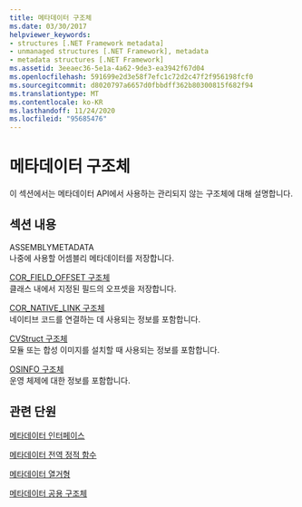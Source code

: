 ```yaml
---
title: 메타데이터 구조체
ms.date: 03/30/2017
helpviewer_keywords:
- structures [.NET Framework metadata]
- unmanaged structures [.NET Framework], metadata
- metadata structures [.NET Framework]
ms.assetid: 3eeaec36-5e1a-4a62-9de3-ea3942f67d04
ms.openlocfilehash: 591699e2d3e58f7efc1c72d2c47f2f956198fcf0
ms.sourcegitcommit: d8020797a6657d0fbbdff362b80300815f682f94
ms.translationtype: MT
ms.contentlocale: ko-KR
ms.lasthandoff: 11/24/2020
ms.locfileid: "95685476"
---
```

# <a name="metadata-structures"></a>메타데이터 구조체

이 섹션에서는 메타데이터 API에서 사용하는 관리되지 않는 구조체에 대해 설명합니다.  
  
## <a name="in-this-section"></a>섹션 내용  

 ASSEMBLYMETADATA  
 나중에 사용할 어셈블리 메타데이터를 저장합니다.  
  
 [COR_FIELD_OFFSET 구조체](cor-field-offset-structure.md)  
 클래스 내에서 지정된 필드의 오프셋을 저장합니다.  
  
 [COR_NATIVE_LINK 구조체](cor-native-link-structure.md)  
 네이티브 코드를 연결하는 데 사용되는 정보를 포함합니다.  
  
 [CVStruct 구조체](cvstruct-structure.md)  
 모듈 또는 합성 이미지를 설치할 때 사용되는 정보를 포함합니다.  
  
 [OSINFO 구조체](osinfo-structure.md)  
 운영 체제에 대한 정보를 포함합니다.  
  
## <a name="related-sections"></a>관련 단원  

 [메타데이터 인터페이스](metadata-interfaces.md)  
  
 [메타데이터 전역 정적 함수](metadata-global-static-functions.md)  
  
 [메타데이터 열거형](metadata-enumerations.md)  
  
 [메타데이터 공용 구조체](metadata-unions.md)
